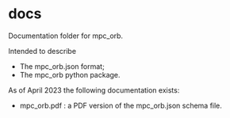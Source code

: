 # docs

Documentation folder for mpc_orb.

Intended to describe 
 - The mpc_orb.json format;
 - The mpc_orb python package.

As of April 2023 the following documentation exists:
 - mpc_orb.pdf : a PDF version of the mpc_orb.json schema file.

 
